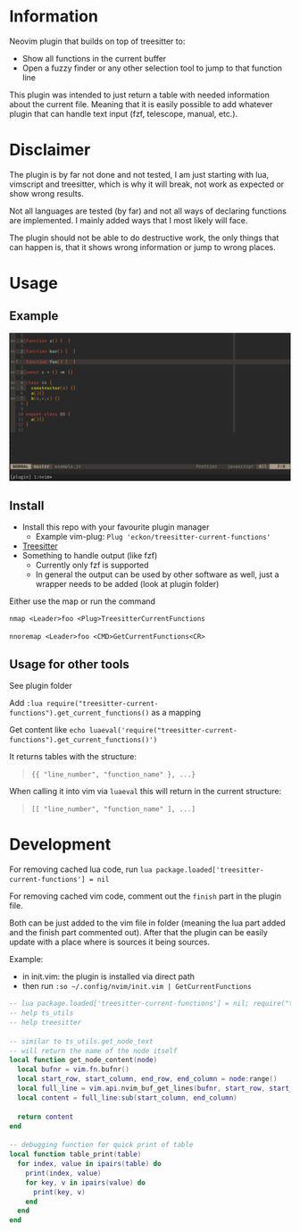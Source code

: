 # Information

Neovim plugin that builds on top of treesitter to:
* Show all functions in the current buffer
* Open a fuzzy finder or any other selection tool to jump to that function line

This plugin was intended to just return a table with needed information about the current file.
Meaning that it is easily possible to add whatever plugin that can handle text input (fzf, telescope, manual, etc.).


# Disclaimer

The plugin is by far not done and not tested, I am just starting with lua, vimscript and treesitter, which is why it will break,
not work as expected or show wrong results.

Not all languages are tested (by far) and not all ways of declaring functions are implemented.
I mainly added ways that I most likely will face.

The plugin should not be able to do destructive work, the only things that can happen is, that it shows wrong information or jump to wrong places.


# Usage

## Example

![Example Usage of treesitter-current-functions](./treesitter-current-functions-example.gif)


## Install

* Install this repo with your favourite plugin manager
  * Example vim-plug: `Plug 'eckon/treesitter-current-functions'`
* [Treesitter](https://github.com/nvim-treesitter/nvim-treesitter)
* Something to handle output (like fzf)
  * Currently only fzf is supported
  * In general the output can be used by other software as well, just a wrapper needs to be added (look at plugin folder)

Either use the map or run the command
```vim
nmap <Leader>foo <Plug>TreesitterCurrentFunctions

nnoremap <Leader>foo <CMD>GetCurrentFunctions<CR>
```


## Usage for other tools

See plugin folder

Add `:lua require("treesitter-current-functions").get_current_functions()` as a mapping

Get content like `echo luaeval('require("treesitter-current-functions").get_current_functions()')`

It returns tables with the structure:
> `{{ "line_number", "function_name" }, ...}`

When calling it into vim via `luaeval` this will return in the current structure:
> `[[ "line_number", "function_name" ], ...]`


# Development

For removing cached lua code, run `lua package.loaded['treesitter-current-functions'] = nil`

For removing cached vim code, comment out the `finish` part in the plugin file.

Both can be just added to the vim file in folder (meaning the lua part added and the finish part commented out).
After that the plugin can be easily update with a place where is sources it being sources.

Example:
* in init.vim: the plugin is installed via direct path
* then run `:so ~/.config/nvim/init.vim | GetCurrentFunctions`

```lua
-- lua package.loaded['treesitter-current-functions'] = nil; require("treesitter-current-functions").get_current_functions()
-- help ts_utils
-- help treesitter

-- similar to ts_utils.get_node_text
-- will return the name of the node itself
local function get_node_content(node)
  local bufnr = vim.fn.bufnr()
  local start_row, start_column, end_row, end_column = node:range()
  local full_line = vim.api.nvim_buf_get_lines(bufnr, start_row, start_row + 1, false)[1]
  local content = full_line:sub(start_column, end_column)

  return content
end

-- debugging function for quick print of table
local function table_print(table)
  for index, value in ipairs(table) do
    print(index, value)
    for key, v in ipairs(value) do
      print(key, v)
    end
  end
end
```
